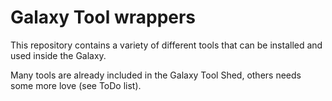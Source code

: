 Galaxy Tool wrappers
====================

This repository contains a variety of different tools that can be installed and used inside the Galaxy.

Many tools are already included in the Galaxy Tool Shed, others needs some more love (see ToDo list).
